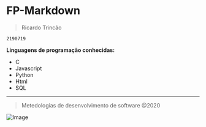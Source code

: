 # FP-Markdown

> Ricardo Trincão

`2190719`



**Linguagens de programação conhecidas:**

* C
* Javascript
* Python 
* Html
* SQL



---

> Metedologias de desenvolvimento de software @2020



![Image][1]

[1]: https://www.ipleiria.pt/wp-content/themes/ipleiria/img/logo_ipl_header.png

